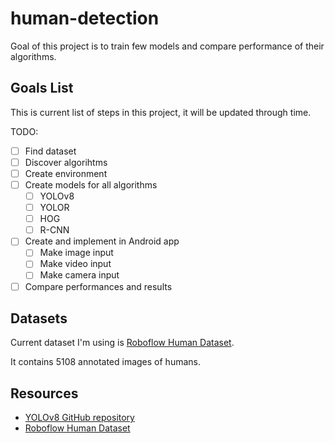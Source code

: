 # human-detection

Goal of this project is to train few models and compare performance of their algorithms.

## Goals List

This is current list of steps in this project, it will be updated through time.

TODO:
- [ ] Find dataset
- [ ] Discover algorihtms
- [ ] Create environment
- [ ] Create models for all algorithms
	- [ ] YOLOv8
	- [ ] YOLOR
	- [ ] HOG
	- [ ] R-CNN
- [ ] Create and implement in Android app
	- [ ] Make image input
	- [ ] Make video input
	- [ ] Make camera input
- [ ] Compare performances and results

## Datasets

Current dataset I'm using is [Roboflow Human Dataset](https://universe.roboflow.com/dgist-9qtzz/human-3zoj7).

It contains 5108 annotated images of humans.

## Resources

 - [YOLOv8 GitHub repository](https://github.com/ultralytics/ultralytics)
 - [Roboflow Human Dataset](https://universe.roboflow.com/dgist-9qtzz/human-3zoj7)
